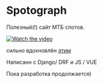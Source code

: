 # Spotograph

Полезный(!) сайт МТБ спотов.

[![Watch the video](https://vumbnail.com/556225096.jpg)](https://player.vimeo.com/video/556225096)

сильно вдохновлён [этим](https://github.com/killthebee/afisha)

Написанн с Django/ DRF и JS / VUE

Пока разработка продолжается)

